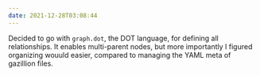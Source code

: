 ```yaml
---
date: 2021-12-28T03:08:44
---
```


Decided to go with `graph.dot`, the DOT language, for defining all relationships. It enables multi-parent nodes, but more importantly I figured organizing wouuld easier, compared to managing the YAML meta of gazillion files.
